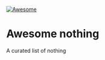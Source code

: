 [![Awesome](https://awesome.re/badge.svg)](https://awesome.re)
# Awesome nothing

A curated list of nothing

